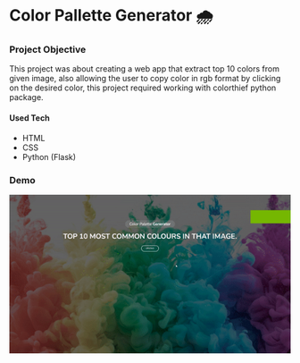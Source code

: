 # Color Pallette Generator :cloud_with_rain:


### Project Objective

This project was about creating a web app that extract top 10 colors from given image, also allowing the user to copy color in rgb format by clicking on the desired color, this project required working with colorthief python package.


#### Used Tech
- HTML 
- CSS
- Python (Flask)

### Demo
![Demo](./Demo.gif)